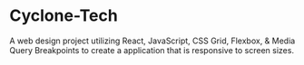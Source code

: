# Cyclone-Tech
A web design project utilizing React, JavaScript, CSS Grid, Flexbox, &amp; Media Query Breakpoints to create a application that is responsive to screen sizes.    
